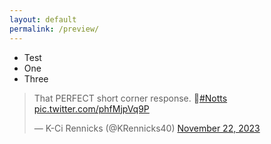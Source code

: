 ```yaml
---
layout: default
permalink: /preview/
---
```


- Test
- One
- Three

<blockquote class="twitter-tweet" data-media-max-width="560"><p lang="en" dir="ltr">That PERFECT short corner response. 👏<a href="https://twitter.com/hashtag/Notts?src=hash&amp;ref_src=twsrc%5Etfw">#Notts</a> <a href="https://t.co/phfMjpVq9P">pic.twitter.com/phfMjpVq9P</a></p>&mdash; K-Ci Rennicks (@KRennicks40) <a href="https://twitter.com/KRennicks40/status/1727295909002928421?ref_src=twsrc%5Etfw">November 22, 2023</a></blockquote> <script async src="https://platform.twitter.com/widgets.js" charset="utf-8"></script>
